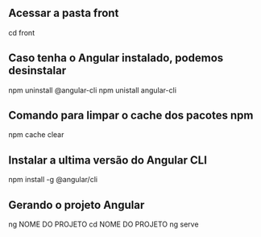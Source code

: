 ## Acessar a pasta front

cd front

## Caso tenha o Angular instalado, podemos desinstalar 

npm uninstall @angular-cli
npm unistall angular-cli

## Comando para limpar o cache dos pacotes npm

npm cache clear 

## Instalar a ultima versão do Angular CLI

npm install -g @angular/cli

## Gerando o projeto Angular

ng NOME DO PROJETO
cd NOME DO PROJETO
ng serve